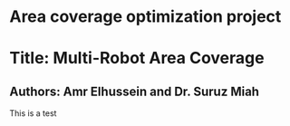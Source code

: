 # Area coverage optimization project

# Title: Multi-Robot Area Coverage 


## Authors: Amr Elhussein and Dr. Suruz Miah


This is a test
